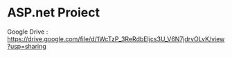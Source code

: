 # ASP.net Proiect
Google Drive : https://drive.google.com/file/d/1WcTzP_3ReRdbEIjcs3U_V6N7jdrvOLvK/view?usp=sharing
